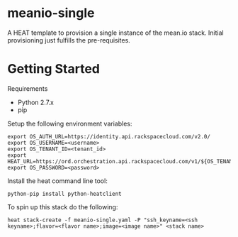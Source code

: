 meanio-single
===============

A HEAT template to provision a single instance of the mean.io stack. Initial provisioning just fulfills the pre-requisites.

Getting Started
===============
Requirements
 - Python 2.7.x
 - pip

Setup the following environment variables:
```
export OS_AUTH_URL=https://identity.api.rackspacecloud.com/v2.0/
export OS_USERNAME=<username>
export OS_TENANT_ID=<tenant_id>
export HEAT_URL=https://ord.orchestration.api.rackspacecloud.com/v1/${OS_TENANT_ID}  
export OS_PASSWORD=<password>
```
Install the heat command line tool:
```
python-pip install python-heatclient
```

To spin up this stack do the following:
```
heat stack-create -f meanio-single.yaml -P "ssh_keyname=<ssh keyname>;flavor=<flavor name>;image=<image name>" <stack name>
```
